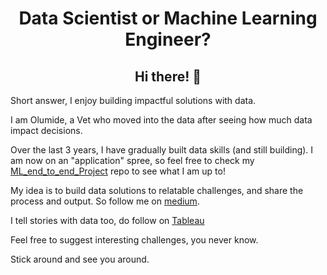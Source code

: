 
<!--
**olumideodetunde/olumideodetunde** is a ✨ _special_ ✨ repository because its `README.md` (this file) appears on your GitHub profile.

Here are some ideas to get you started:

- 🔭 I’m currently working on ...
- 🌱 I’m currently learning ...
- 👯 I’m looking to collaborate on ...
- 🤔 I’m looking for help with ...
- 💬 Ask me about ...
- 📫 How to reach me: ...
- 😄 Pronouns: ...
- ⚡ Fun fact: ...
-->

<div align="center">
<h1>Data Scientist or Machine Learning Engineer?</h1>
<h2>Hi there! 👋</h2>
</div>

Short answer, I enjoy building impactful solutions with data.

I am Olumide, a Vet who moved into the data after seeing how much data impact decisions.

Over the last 3 years, I have gradually built data skills (and still building). I am now on an "application" spree, so feel free to check my [ML_end_to_end_Project](https://github.com/olumideodetunde/ML_EndtoEnd_Projects) repo to see what I am up to!

My idea is to build data solutions to relatable challenges, and share the process and output. So follow me on [medium](https://medium.com/@olumideodetunde).

I tell stories with data too, do follow on [Tableau](https://public.tableau.com/app/profile/olumide.odetunde/vizzes) 

Feel free to suggest interesting challenges, you never know.

Stick around and see you around.


